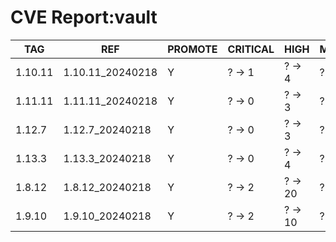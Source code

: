 # CVE Report:vault
|   TAG   |       REF        | PROMOTE | CRITICAL |  HIGH   | MEDIUM  |  LOW   | UNKNOWN |
|---------|------------------|---------|----------|---------|---------|--------|---------|
| 1.10.11 | 1.10.11_20240218 | Y       | ? -> 1   | ? -> 4  | ? -> 7  | ? -> 2 | ? -> 0  |
| 1.11.11 | 1.11.11_20240218 | Y       | ? -> 0   | ? -> 3  | ? -> 4  | ? -> 1 | ? -> 0  |
| 1.12.7  | 1.12.7_20240218  | Y       | ? -> 0   | ? -> 3  | ? -> 4  | ? -> 1 | ? -> 0  |
| 1.13.3  | 1.13.3_20240218  | Y       | ? -> 0   | ? -> 4  | ? -> 6  | ? -> 1 | ? -> 0  |
| 1.8.12  | 1.8.12_20240218  | Y       | ? -> 2   | ? -> 20 | ? -> 15 | ? -> 3 | ? -> 0  |
| 1.9.10  | 1.9.10_20240218  | Y       | ? -> 2   | ? -> 10 | ? -> 10 | ? -> 2 | ? -> 0  |
